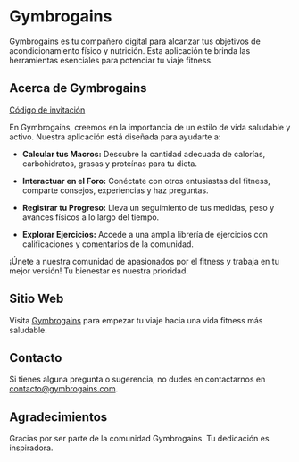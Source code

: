 # Gymbrogains

Gymbrogains es tu compañero digital para alcanzar tus objetivos de acondicionamiento físico y nutrición. Esta aplicación te brinda las herramientas esenciales para potenciar tu viaje fitness.

## Acerca de Gymbrogains

[Código de invitación](https://prod.liveshare.vsengsaas.visualstudio.com/join?DD18F53D07105AF6CF20906009A438771056)

En Gymbrogains, creemos en la importancia de un estilo de vida saludable y activo. Nuestra aplicación está diseñada para ayudarte a:

- **Calcular tus Macros:** Descubre la cantidad adecuada de calorías, carbohidratos, grasas y proteínas para tu dieta.

- **Interactuar en el Foro:** Conéctate con otros entusiastas del fitness, comparte consejos, experiencias y haz preguntas.

- **Registrar tu Progreso:** Lleva un seguimiento de tus medidas, peso y avances físicos a lo largo del tiempo.

- **Explorar Ejercicios:** Accede a una amplia librería de ejercicios con calificaciones y comentarios de la comunidad.

¡Únete a nuestra comunidad de apasionados por el fitness y trabaja en tu mejor versión! Tu bienestar es nuestra prioridad.

## Sitio Web

Visita [Gymbrogains](https://www.gymbrogains.com) para empezar tu viaje hacia una vida fitness más saludable.

## Contacto

Si tienes alguna pregunta o sugerencia, no dudes en contactarnos en [contacto@gymbrogains.com](mailto:contacto@gymbrogains.com).

## Agradecimientos

Gracias por ser parte de la comunidad Gymbrogains. Tu dedicación es inspiradora.
